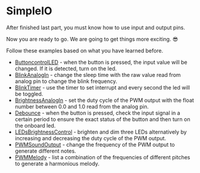 # SimpleIO

After finished last part, you must know how to use input and output pins. 

Now you are ready to go. We are going to get things more exciting. 😎 

Follow these examples based on what you have learned before. 

* [ButtoncontrolLED](buttoncontrolled.md) - when the button is pressed, the input value will be changed. If it is detected, turn on the led.
* [BlinkAnalogIn](BlinkAnalogIn.md) - change the sleep time with the raw value read from analog pin to change the blink frequency.
* [BlinkTimer](BlinkTimer.md) - use the timer to set interrupt and every second the led will be toggled.
* [BrightnessAnalogIn](BrightnessAnalogIn.md) - set the duty cycle of the PWM output with the float number between 0.0 and 1.0 read from the analog pin.
* [Debounce](Debounce.md) - when the button is pressed, check the input signal in a certain period to ensure the exact status of the button and then turn on the onboard led.
* [LEDsBrightnessControl](LEDsBrightnessControl.md) - brighten and dim three LEDs alternatively by increasing and decreasing the duty cycle of the PWM output.
* [PWMSoundOutput](PWMSoundOutput.md) - change the frequency of the PWM output to generate different notes.
* [PWMMelody](PWMMelody.md) - list a combination of the frequencies of different pitches to generate a harmonious melody.

